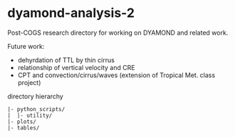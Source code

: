 # dyamond-analysis-2

Post-COGS research directory for working on DYAMOND and related work.

Future work:

- dehyrdation of TTL by thin cirrus
- relationship of vertical velocity and CRE
- CPT and convection/cirrus/waves (extension of Tropical Met. class
project)

directory hierarchy
```
|- python_scripts/
|  |- utility/
|- plots/
|- tables/
```

